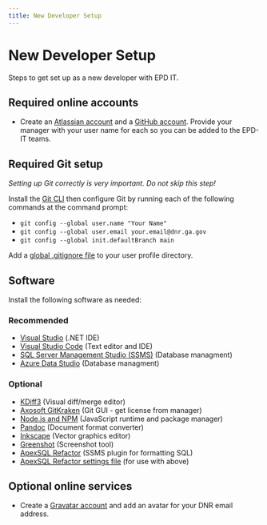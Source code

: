 ```yaml
---
title: New Developer Setup
---
```


# New Developer Setup

Steps to get set up as a new developer with EPD IT.

## Required online accounts

* Create an [Atlassian account](https://id.atlassian.com/signup) and a [GitHub account](https://github.com/join). Provide your manager with your user name for each so you can be added to the EPD-IT teams.

## Required Git setup

*Setting up Git correctly is very important. Do not skip this step!*

Install the [Git CLI](https://git-scm.com/) then configure Git by running each of the following commands at the command prompt:

* `git config --global user.name "Your Name"`
* `git config --global user.email your.email@dnr.ga.gov`
* `git config --global init.defaultBranch main`

Add a [global .gitignore file](../git/#gitignore-files) to your user profile directory.

## Software

Install the following software as needed:

### Recommended

* [Visual Studio](https://www.visualstudio.com/vs/) (.NET IDE)
* [Visual Studio Code](http://code.visualstudio.com/) (Text editor and IDE)
* [SQL Server Management Studio (SSMS)](https://docs.microsoft.com/en-us/sql/ssms/download-sql-server-management-studio-ssms) (Database managment)
* [Azure Data Studio](https://docs.microsoft.com/en-us/sql/azure-data-studio/) (Database managment)

### Optional

* [KDiff3](https://sourceforge.net/projects/kdiff3/files/) (Visual diff/merge editor)
* [Axosoft GitKraken](https://www.gitkraken.com/download) (Git GUI - get license from manager)
* [Node.js and NPM](http://blog.teamtreehouse.com/install-node-js-npm-windows) (JavaScript runtime and package manager)
* [Pandoc](http://pandoc.org/installing.html) (Document format converter)
* [Inkscape](https://inkscape.org/en/) (Vector graphics editor)
* [Greenshot](http://getgreenshot.org/) (Screenshot tool)
* [ApexSQL Refactor](https://www.apexsql.com/sql_tools_refactor.aspx) (SSMS plugin for formatting SQL)
* [ApexSQL Refactor settings file](https://github.com/gaepdit/database-resources/tree/main/Formatting) (for use with above)

## Optional online services

* Create a [Gravatar account](https://en.gravatar.com/) and add an avatar for your DNR email address.
